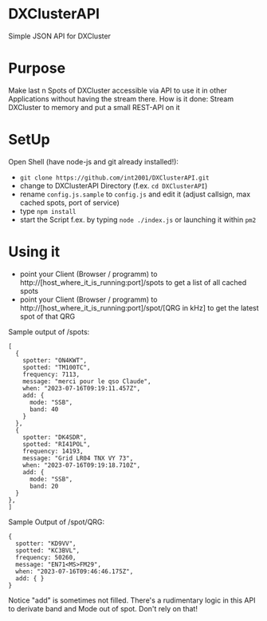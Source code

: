 # DXClusterAPI
Simple JSON API for DXCluster

# Purpose
Make last n Spots of DXCluster accessible via API to use it in other Applications without having the stream there.
How is it done: Stream DXCluster to memory and put a small REST-API on it

# SetUp
Open Shell (have node-js and git already installed!):
* `git clone https://github.com/int2001/DXClusterAPI.git`
* change to DXClusterAPI Directory (f.ex. `cd DXClusterAPI`)
* rename `config.js.sample` to `config.js` and edit it (adjust callsign, max cached spots, port of service)
* type `npm install`
* start the Script f.ex. by typing `node ./index.js` or launching it within `pm2`

# Using it
* point your Client (Browser / programm) to http://[host_where_it_is_running:port]/spots to get a list of all cached spots
* point your Client (Browser / programm) to http://[host_where_it_is_running:port]/spot/[QRG in kHz] to get the latest spot of that QRG

Sample output of /spots:
```
[
  {
    spotter: "ON4KWT",
    spotted: "TM100TC",
    frequency: 7113,
    message: "merci pour le qso Claude",
    when: "2023-07-16T09:19:11.457Z",
    add: {
      mode: "SSB",
      band: 40
    }
  },
  {
    spotter: "DK4SDR",
    spotted: "RI41POL",
    frequency: 14193,
    message: "Grid LR04 TNX VY 73",
    when: "2023-07-16T09:19:18.710Z",
    add: {
      mode: "SSB",
      band: 20
  }
},
]
```

Sample Output of /spot/QRG:
```
{
  spotter: "KD9VV",
  spotted: "KC3BVL",
  frequency: 50260,
  message: "EN71<MS>FM29",
  when: "2023-07-16T09:46:46.175Z",
  add: { }
}
```

Notice "add" is sometimes not filled. There's a rudimentary logic in this API to derivate band and Mode out of spot. Don't rely on that!
